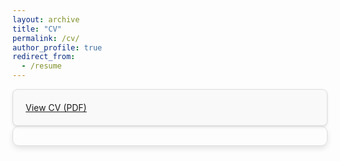 ```yaml
---
layout: archive
title: "CV"
permalink: /cv/
author_profile: true
redirect_from:
  - /resume
---
```

<div style="border: 1px solid #ddd; border-radius: 8px; padding: 20px; background-color: #f9f9f9; box-shadow: 0 2px 4px rgba(0,0,0,0.1);">
  <a href="https://ambicagovind.github.io/files/cv.pdf">
    <i class="fas fa-file-pdf"></i> View CV (PDF)
  </a>
</div>
<div class="cv-container">
  <object data="https://ambicagovind.github.io/files/cv.pdf" type="application/pdf" width="100%" height="700px">
  </object>
</div>

<style>
  h1 {
    text-align: center;
    font-size: 2.5em;
    margin-bottom: 20px;
  }

  .cv-container {
    border: 1px solid #ddd;
    border-radius: 10px;
    padding: 15px;
    box-shadow: 0 4px 8px rgba(0, 0, 0, 0.1);
    margin-bottom: 20px;
  }


